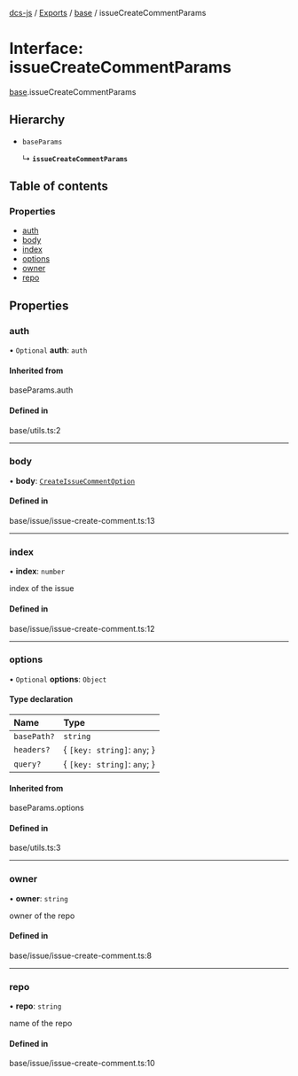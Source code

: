 [dcs-js](../README.md) / [Exports](../modules.md) / [base](../modules/base.md) / issueCreateCommentParams

# Interface: issueCreateCommentParams

[base](../modules/base.md).issueCreateCommentParams

## Hierarchy

- `baseParams`

  ↳ **`issueCreateCommentParams`**

## Table of contents

### Properties

- [auth](base.issueCreateCommentParams.md#auth)
- [body](base.issueCreateCommentParams.md#body)
- [index](base.issueCreateCommentParams.md#index)
- [options](base.issueCreateCommentParams.md#options)
- [owner](base.issueCreateCommentParams.md#owner)
- [repo](base.issueCreateCommentParams.md#repo)

## Properties

### <a id="auth" name="auth"></a> auth

• `Optional` **auth**: `auth`

#### Inherited from

baseParams.auth

#### Defined in

base/utils.ts:2

___

### <a id="body" name="body"></a> body

• **body**: [`CreateIssueCommentOption`](base.CreateIssueCommentOption.md)

#### Defined in

base/issue/issue-create-comment.ts:13

___

### <a id="index" name="index"></a> index

• **index**: `number`

index of the issue

#### Defined in

base/issue/issue-create-comment.ts:12

___

### <a id="options" name="options"></a> options

• `Optional` **options**: `Object`

#### Type declaration

| Name | Type |
| :------ | :------ |
| `basePath?` | `string` |
| `headers?` | { `[key: string]`: `any`;  } |
| `query?` | { `[key: string]`: `any`;  } |

#### Inherited from

baseParams.options

#### Defined in

base/utils.ts:3

___

### <a id="owner" name="owner"></a> owner

• **owner**: `string`

owner of the repo

#### Defined in

base/issue/issue-create-comment.ts:8

___

### <a id="repo" name="repo"></a> repo

• **repo**: `string`

name of the repo

#### Defined in

base/issue/issue-create-comment.ts:10

